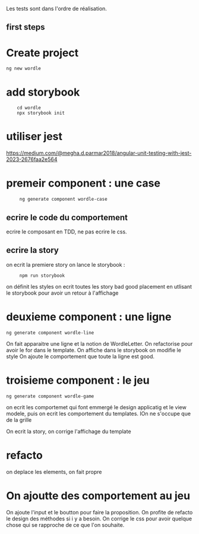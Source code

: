 


Les tests sont dans l'ordre de réalisation.

## first steps

# Create project  

```
ng new wordle 
```

# add storybook 

```
    cd wordle 
    npx storybook init
```

# utiliser jest

https://medium.com/@megha.d.parmar2018/angular-unit-testing-with-jest-2023-2676faa2e564


# premeir component : une case

```
     ng generate component wordle-case
```
## ecrire le code du comportement

ecrire le composant en TDD, ne pas ecrire le css.

## ecrire la story

on ecrit la premiere story
on lance le storybook :

```
     npm run storybook
```
on définit les styles
on ecrit toutes les story bad good placement en utlisant le storybook pour avoir un retour à l'affichage


# deuxieme component : une ligne
```
ng generate component wordle-line 
```
On fait apparaitre une ligne et la notion de WordleLetter. On refactorise pour avoir le for dans le template.
On affiche dans le storybook on modifie le style
On ajoute le comportement que toute la ligne est good.

# troisieme component : le jeu
```
ng generate component wordle-game 
```
on ecrit les comportemet qui font emmergé le design applicatig et le view modele, puis on ecrit les comportement du templates. IOn ne s'occupe que de la grille

On ecrit la story, on corrige l'affichage du template

# refacto

on deplace les elements, on fait propre


# On ajoutte des comportement au jeu

On ajoute l'input et le boutton pour faire la proposition. On profite de refacto le design des méthodes si i y a besoin.
On corrige le css pour avoir quelque chose qui se rapproche de ce que l'on souhaite.
